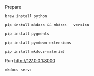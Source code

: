 Prepare

```php
brew install python

pip install mkdocs && mkdocs --version

pip install pygments

pip install pymdown-extensions

pip install mkdocs-material


```


Run http://127.0.0.1:8000

```
mkdocs serve

```